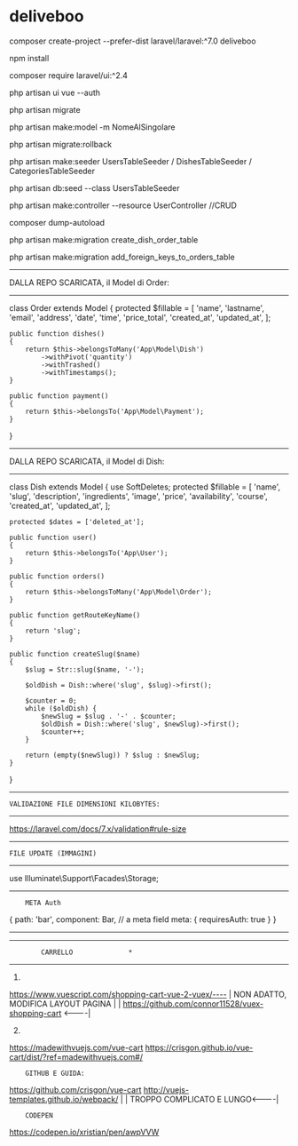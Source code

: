 # deliveboo

composer create-project --prefer-dist laravel/laravel:^7.0 deliveboo

npm install

composer require laravel/ui:^2.4

php artisan ui vue --auth

php artisan migrate

php artisan make:model -m NomeAlSingolare

php artisan migrate:rollback

php artisan make:seeder UsersTableSeeder / DishesTableSeeder / CategoriesTableSeeder

php artisan db:seed --class UsersTableSeeder

php artisan make:controller --resource UserController //CRUD

composer dump-autoload

php artisan make:migration create_dish_order_table

php artisan make:migration add_foreign_keys_to_orders_table

*********************************
DALLA REPO SCARICATA, il Model di Order:
*********************************

class Order extends Model
{
    protected $fillable = [
        'name',
        'lastname',
        'email',
        'address',
        'date',
        'time',
        'price_total',
        'created_at',
        'updated_at',
    ];

    public function dishes()
    {
        return $this->belongsToMany('App\Model\Dish')
            ->withPivot('quantity')
            ->withTrashed()
            ->withTimestamps();
    }

    public function payment()
    {
        return $this->belongsTo('App\Model\Payment');
    }
}

*********************************
DALLA REPO SCARICATA, il Model di Dish:
*********************************

class Dish extends Model
{
    use SoftDeletes;
    protected $fillable = [
        'name',
        'slug',
        'description',
        'ingredients',
        'image',
        'price',
        'availability',
        'course',
        'created_at',
        'updated_at',
    ];

    protected $dates = ['deleted_at'];

    public function user()
    {
        return $this->belongsTo('App\User');
    }

    public function orders()
    {
        return $this->belongsToMany('App\Model\Order');
    }

    public function getRouteKeyName()
    {
        return 'slug';
    }

    public function createSlug($name)
    {
        $slug = Str::slug($name, '-');

        $oldDish = Dish::where('slug', $slug)->first();

        $counter = 0;
        while ($oldDish) {
            $newSlug = $slug . '-' . $counter;
            $oldDish = Dish::where('slug', $newSlug)->first();
            $counter++;
        }

        return (empty($newSlug)) ? $slug : $newSlug;
    }
}

*********************************
    VALIDAZIONE FILE DIMENSIONI KILOBYTES:
*********************************
https://laravel.com/docs/7.x/validation#rule-size


*********************************
    FILE UPDATE (IMMAGINI)
*********************************
use Illuminate\Support\Facades\Storage;


*********************************
        META Auth
{
    path: 'bar',
    component: Bar,
    // a meta field
    meta: { requiresAuth: true }
}
*********************************


***********************************
            CARRELLO              *
***********************************
1)
https://www.vuescript.com/shopping-cart-vue-2-vuex/----
                                                        |
NON ADATTO, MODIFICA LAYOUT PAGINA                      |
                                                        |
https://github.com/connor11528/vuex-shopping-cart  <----|

2)
https://madewithvuejs.com/vue-cart
https://crisgon.github.io/vue-cart/dist/?ref=madewithvuejs.com#/

        GITHUB E GUIDA:
https://github.com/crisgon/vue-cart
http://vuejs-templates.github.io/webpack/ |
                                          |
            TROPPO COMPLICATO E LUNGO<----|

        CODEPEN
https://codepen.io/xristian/pen/awpVVW

<!-- TENIAMO TUTTO PER SICUREZZA, FINCHÉ -->